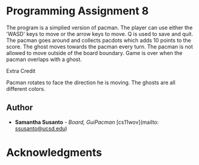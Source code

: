 # Programming Assignment 8

The program is a simplied version of pacman. The player can use either the 
'WASD' keys to move or the arrow keys to move. Q is used to save and quit. The
pacman goes around and collects pacdots which adds 10 points to the score. The
ghost moves towards the pacman every turn. The pacman is not allowed to move 
outside of the board boundary. Game is over when the pacman overlaps with a 
ghost.

Extra Credit

Pacman rotates to face the direction he is moving. The ghosts are all different
colors.

## Author

* **Samantha Susanto** - *Board, GuiPacman*
[cs11wov](mailto: ssusanto@ucsd.edu)

# Acknowledgments
